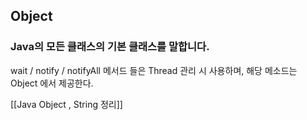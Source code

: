 ## Object
### Java의 모든 클래스의 기본 클래스를 말합니다.

wait / notify / notifyAll 메서드 들은 Thread 관리 시 사용하며, 해당 메소드는 Object 에서 제공한다.


[[Java Object , String 정리]]